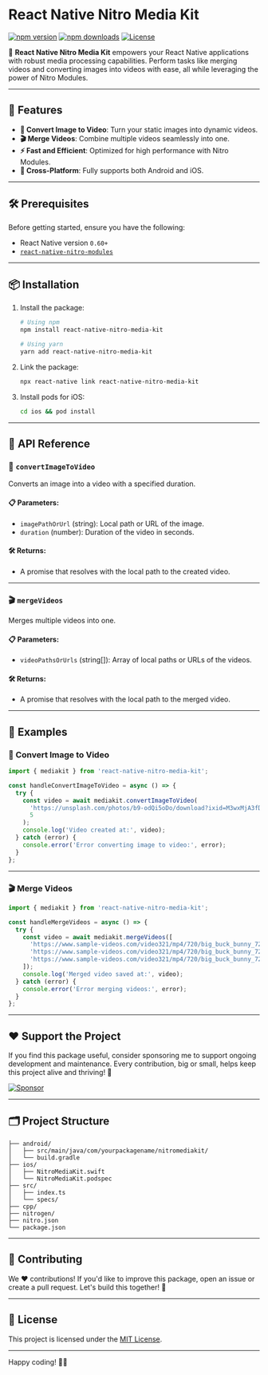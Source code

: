 # React Native Nitro Media Kit

[![npm version](https://img.shields.io/npm/v/react-native-nitro-media-kit.svg?style=flat-square)](https://www.npmjs.com/package/react-native-nitro-media-kit)
[![npm downloads](https://img.shields.io/npm/dm/react-native-nitro-media-kit.svg?style=flat-square)](https://www.npmjs.com/package/react-native-nitro-media-kit)
[![License](https://img.shields.io/npm/l/react-native-nitro-media-kit.svg?style=flat-square)](https://github.com/your-username/react-native-nitro-media-kit/blob/main/LICENSE)

🎥 **React Native Nitro Media Kit** empowers your React Native applications with robust media processing capabilities. Perform tasks like merging videos and converting images into videos with ease, all while leveraging the power of Nitro Modules.

---

## 🚀 Features

- **🎨 Convert Image to Video**: Turn your static images into dynamic videos.  
- **🎬 Merge Videos**: Combine multiple videos seamlessly into one.  
- **⚡ Fast and Efficient**: Optimized for high performance with Nitro Modules.  
- **📱 Cross-Platform**: Fully supports both Android and iOS.  

---

## 🛠️ Prerequisites

Before getting started, ensure you have the following:

- React Native version `0.60+`  
- [`react-native-nitro-modules`](https://www.npmjs.com/package/react-native-nitro-modules)

---

## 📦 Installation

1. Install the package:

   ```bash
   # Using npm
   npm install react-native-nitro-media-kit

   # Using yarn
   yarn add react-native-nitro-media-kit
   ```

2. Link the package:

   ```bash
   npx react-native link react-native-nitro-media-kit
   ```

3. Install pods for iOS:

   ```bash
   cd ios && pod install
   ```

---

## 📘 API Reference

### 🎨 `convertImageToVideo`

Converts an image into a video with a specified duration.  

#### 📋 Parameters:
- `imagePathOrUrl` (string): Local path or URL of the image.  
- `duration` (number): Duration of the video in seconds.  

#### 🛠️ Returns:  
- A promise that resolves with the local path to the created video.  

---

### 🎬 `mergeVideos`

Merges multiple videos into one.  

#### 📋 Parameters:
- `videoPathsOrUrls` (string[]): Array of local paths or URLs of the videos.  

#### 🛠️ Returns:  
- A promise that resolves with the local path to the merged video.  

---

## 📝 Examples

### 🎨 Convert Image to Video

```javascript
import { mediakit } from 'react-native-nitro-media-kit';

const handleConvertImageToVideo = async () => {
  try {
    const video = await mediakit.convertImageToVideo(
      'https://unsplash.com/photos/b9-odQi5oDo/download?ixid=M3wxMjA3fDB8MXxzZWFyY2h8Mnx8dXJsfGVufDB8fHx8MTczMjM0MTM2NXww&force=true&w=1920',
      5
    );
    console.log('Video created at:', video);
  } catch (error) {
    console.error('Error converting image to video:', error);
  }
};
```

---

### 🎬 Merge Videos

```javascript
import { mediakit } from 'react-native-nitro-media-kit';

const handleMergeVideos = async () => {
  try {
    const video = await mediakit.mergeVideos([
      'https://www.sample-videos.com/video321/mp4/720/big_buck_bunny_720p_1mb.mp4',
      'https://www.sample-videos.com/video321/mp4/720/big_buck_bunny_720p_2mb.mp4',
      'https://www.sample-videos.com/video321/mp4/720/big_buck_bunny_720p_2mb.mp4',
    ]);
    console.log('Merged video saved at:', video);
  } catch (error) {
    console.error('Error merging videos:', error);
  }
};
```

---

## ❤️ Support the Project

If you find this package useful, consider sponsoring me to support ongoing development and maintenance. Every contribution, big or small, helps keep this project alive and thriving! 🌟  

[![Sponsor](https://img.shields.io/badge/Sponsor-💖-pink?style=flat-square)](https://github.com/sponsors/your-username)

---

## 🗂️ Project Structure

```
├── android/
│   ├── src/main/java/com/yourpackagename/nitromediakit/
│   └── build.gradle
├── ios/
│   ├── NitroMediaKit.swift
│   └── NitroMediaKit.podspec
├── src/
│   ├── index.ts
│   └── specs/
├── cpp/
├── nitrogen/
├── nitro.json
└── package.json
```

---

## 🤝 Contributing

We ❤️ contributions! If you'd like to improve this package, open an issue or create a pull request. Let's build this together! 🚀  

---

## 📜 License

This project is licensed under the [MIT License](LICENSE).

---

Happy coding! 🚀🎉